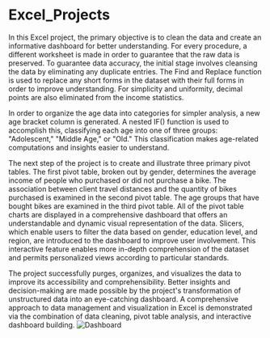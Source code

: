 # Excel_Projects
In this Excel project, the primary objective is to clean the data and create an informative dashboard for better understanding. For every procedure, a different worksheet is made in order to guarantee that the raw data is preserved. To guarantee data accuracy, the initial stage involves cleansing the data by eliminating any duplicate entries. The Find and Replace function is used to replace any short forms in the dataset with their full forms in order to improve understanding. For simplicity and uniformity, decimal points are also eliminated from the income statistics.

In order to organize the age data into categories for simpler analysis, a new age bracket column is generated. A nested IF() function is used to accomplish this, classifying each age into one of three groups: "Adolescent," "Middle Age," or "Old." This classification makes age-related computations and insights easier to understand.

The next step of the project is to create and illustrate three primary pivot tables. The first pivot table, broken out by gender, determines the average income of people who purchased or did not purchase a bike. The association between client travel distances and the quantity of bikes purchased is examined in the second pivot table. The age groups that have bought bikes are examined in the third pivot table.
All of the pivot table charts are displayed in a comprehensive dashboard that offers an understandable and dynamic visual representation of the data. Slicers, which enable users to filter the data based on gender, education level, and region, are introduced to the dashboard to improve user involvement. This interactive feature enables more in-depth comprehension of the dataset and permits personalized views according to particular standards.

The project successfully purges, organizes, and visualizes the data to improve its accessibility and comprehensibility. Better insights and decision-making are made possible by the project's transformation of unstructured data into an eye-catching dashboard. A comprehensive approach to data management and visualization in Excel is demonstrated via the combination of data cleaning, pivot table analysis, and interactive dashboard building.
![Dashboard](https://github.com/AleenaTomy/Excel_Projects/assets/104200525/fbe3f61f-7be0-4a5a-87c8-913d52fb9535)


